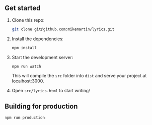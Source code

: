 ## Get started

1. Clone this repo:

    ```bash
    git clone git@github.com:mikemartin/lyrics.git
    ```

2. Install the dependencies:

    ```bash
    npm install
    ```

3. Start the development server:

    ```bash
    npm run watch
    ```

    This will compile the `src` folder into `dist` and serve your project at localhost:3000.

4. Open `src/lyrics.html` to start writing!

## Building for production

```bash
npm run production
```
